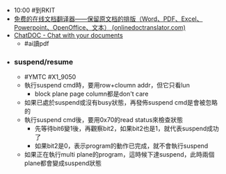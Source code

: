 - 10:00 #到RKIT
- [免费的在线文档翻译器——保留原文档的排版（Word、PDF、Excel、Powerpoint、OpenOffice、文本） (onlinedoctranslator.com)](https://www.onlinedoctranslator.com/zh-CN/translationform)
- [ChatDOC - Chat with your documents](https://chatdoc.com/)
	- #ai讀pdf
- ### suspend/resume
	- #YMTC #X1_9050
	- 執行suspend cmd時，要用row+cloumn addr，但它只看lun
		- block plane page column都是don't care
	- 如果已處於suspend或沒有busy狀態，再發佈suspend cmd是會被忽略的
	- 執行suspend cmd後，要用0x70的read status來檢查狀態
		- 先等待bit6變1後，再觀察bit2，如果bit2也是1，就代表suspend成功了
		- 如果bit2是0，表示program的動作已完成，就不會執行suspend
	- 如果正在執行multi plane的program，這時候下達suspend，此時兩個plane都會變成suspend狀態